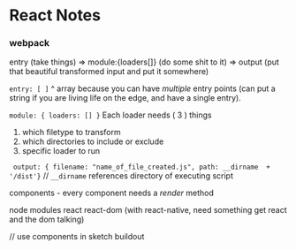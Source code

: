 # React Notes

### webpack

entry (take things) => module:{loaders[]} (do some shit to it) => output (put that beautiful transformed input and put it somewhere)

` entry: [ ] `
^ array because you can have _multiple_ entry points (can put a string if you are living life on the edge, and have a single entry).

` module: { loaders: [] } `
Each loader needs ( 3 ) things
1. which filetype to transform
2. which directories to include or exclude
3. specific loader to run

` output: { filename: "name_of_file_created.js", path: __dirname  + '/dist'}`
// `__dirname` references directory of executing script

components
	- every component needs a *render* method

node modules
react
react-dom (with react-native, need something get react and the dom talking)

// use components in sketch buildout
